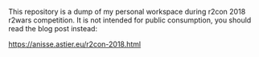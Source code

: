 This repository is a dump of my personal workspace during r2con 2018 r2wars competition. It is not intended for public consumption, you should read the blog post instead:

https://anisse.astier.eu/r2con-2018.html

